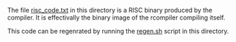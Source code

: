 The file [risc\_code.txt](risc_code.txt) in this directory is a RISC binary
produced by the compiler. It is effectivally the binary image of the rcompiler
compiling itself.

This code can be regenrated by running the [regen.sh](regen.sh) script in this
directory.
